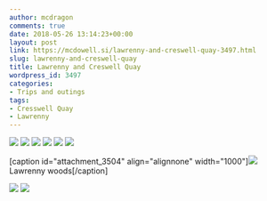 ```yaml
---
author: mcdragon
comments: true
date: 2018-05-26 13:14:23+00:00
layout: post
link: https://mcdowell.si/lawrenny-and-creswell-quay-3497.html
slug: lawrenny-and-creswell-quay
title: Lawrenny and Creswell Quay
wordpress_id: 3497
categories:
- Trips and outings
tags:
- Cresswell Quay
- Lawrenny
---
```


![](https://mcdowell.si/wp-content/uploads/2018/05/2018-05-08-15.22.46.jpg) ![](https://mcdowell.si/wp-content/uploads/2018/05/2018-05-08-15.22.54.jpg) ![](https://mcdowell.si/wp-content/uploads/2018/05/2018-05-08-15.59.20.jpg) ![](https://mcdowell.si/wp-content/uploads/2018/05/2018-05-08-15.59.23.jpg) ![](https://mcdowell.si/wp-content/uploads/2018/05/2018-05-08-15.59.25.jpg) ![](https://mcdowell.si/wp-content/uploads/2018/05/2018-05-08-15.59.27.jpg)

[caption id="attachment_3504" align="alignnone" width="1000"]![](https://mcdowell.si/wp-content/uploads/2018/05/2018-05-08-16.39.01.jpg) Lawrenny woods[/caption]

![](https://mcdowell.si/wp-content/uploads/2018/05/2018-05-08-16.58.38.jpg) ![](https://mcdowell.si/wp-content/uploads/2018/05/2018-05-08-17.01.50.jpg)
